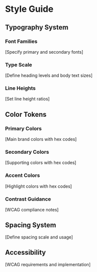 # Style Guide

## Typography System
### Font Families
[Specify primary and secondary fonts]

### Type Scale
[Define heading levels and body text sizes]

### Line Heights
[Set line height ratios]

## Color Tokens
### Primary Colors
[Main brand colors with hex codes]

### Secondary Colors
[Supporting colors with hex codes]

### Accent Colors
[Highlight colors with hex codes]

### Contrast Guidance
[WCAG compliance notes]

## Spacing System
[Define spacing scale and usage]

## Accessibility
[WCAG requirements and implementation]
